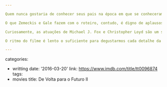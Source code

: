 ```yaml
---

Quem nunca gostaria de conhecer seus pais na época em que se conheceram? Partindo dessa premissa, e espalhando cuidadosamente pistas e detalhes da vida do jovem Marty McFly (Michael J. Fox) e sua família, assim como dos habitantes da cidade onde moram, Robert Zemeckis e Bob Gale conseguem a partir de uma história simples envolver completamente o espectador com o destino de seu protagonista. Além disso, as referências entre as épocas são um show à parte, e boa parte do mérito da imersão da viagem no tempo também fica por conta do igualmente cuidadoso trabalho de direção de arte. Mais imersão que essa, poucos filmes no Cinema conseguem ter.

O que Zemeckis e Gale fazem com o roteiro, contudo, é digno de aplausos. Dirigindo uma comédia, o timing cômico sempre é importante. Porém, mais do que isso, são as piadas. E é inegável que as piadas em De Volta para o Futuro são construídas, em sua maioria, através do próprio contexto em que acontecem. Por isso a sacada genial do antes ator Ronald Reagan se tornar presidente dos EUA, ou até do atendente negro da lanchonete em 1955 se tornar prefeito em 1985. A lógica da viagem no tempo é simplista, como muitos acusaram, por exemplo, O Efeito Borboleta, pois as consequências que os atos no passado geram nos futuros pais de Marty é óbvia e previsível do ponto de vista do espectador. Porém, não se pode esquecer que estamos em uma comédia, não em um drama, o que faz toda a diferença no tom usado, que torna tudo mais leve e perdoável.

Curiosamente, as atuações de Michael J. Fox e Christopher Loyd são um show à parte, mas a mais convincente, pois depende disso para seu arco final, é a de Crispin Glover como George McFly, um nerd naquela época que não conseguia se livrar de seu bullie eterno, o valentão, exagerado e idiota Biff Tannen (Thomas F. Wilson).

O ritmo do filme é lento o suficiente para degustarmos cada detalhe da história, mas rápido o suficiente para dar o tom de urgência que as ações dos viajantes no tempo necessitam. No futuro o ritmo irá acelerar drasticamente em Parte II, e novamente relaxar em Parte III. Um conjunto de filmes que merece ser visto em sequência.

---
```

categories:
- writting
date: '2016-03-20'
link: https://www.imdb.com/title/tt0096874
tags:
- movies
title: De Volta para o Futuro II
